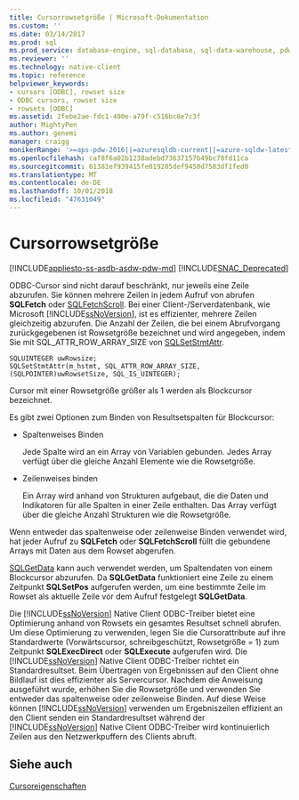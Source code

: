 ```yaml
---
title: Cursorrowsetgröße | Microsoft-Dokumentation
ms.custom: ''
ms.date: 03/14/2017
ms.prod: sql
ms.prod_service: database-engine, sql-database, sql-data-warehouse, pdw
ms.reviewer: ''
ms.technology: native-client
ms.topic: reference
helpviewer_keywords:
- cursors [ODBC], rowset size
- ODBC cursors, rowset size
- rowsets [ODBC]
ms.assetid: 2febe2ae-fdc1-490e-a79f-c516bc8e7c3f
author: MightyPen
ms.author: genemi
manager: craigg
monikerRange: '>=aps-pdw-2016||=azuresqldb-current||=azure-sqldw-latest||>=sql-server-2016||=sqlallproducts-allversions||>=sql-server-linux-2017||=azuresqldb-mi-current'
ms.openlocfilehash: caf8f6a02b1238adebd73637157b49bc78fd11ca
ms.sourcegitcommit: 61381ef939415fe019285def9450d7583df1fed0
ms.translationtype: MT
ms.contentlocale: de-DE
ms.lasthandoff: 10/01/2018
ms.locfileid: "47631049"
---
```

# <a name="cursor-rowset-size"></a>Cursorrowsetgröße
[!INCLUDE[appliesto-ss-asdb-asdw-pdw-md](../../../includes/appliesto-ss-asdb-asdw-pdw-md.md)]
[!INCLUDE[SNAC_Deprecated](../../../includes/snac-deprecated.md)]

  ODBC-Cursor sind nicht darauf beschränkt, nur jeweils eine Zeile abzurufen. Sie können mehrere Zeilen in jedem Aufruf von abrufen **SQLFetch** oder [SQLFetchScroll](../../../relational-databases/native-client-odbc-api/sqlfetchscroll.md). Bei einer Client-/Serverdatenbank, wie Microsoft [!INCLUDE[ssNoVersion](../../../includes/ssnoversion-md.md)], ist es effizienter, mehrere Zeilen gleichzeitig abzurufen. Die Anzahl der Zeilen, die bei einem Abrufvorgang zurückgegebenen ist Rowsetgröße bezeichnet und wird angegeben, indem Sie mit SQL_ATTR_ROW_ARRAY_SIZE von [SQLSetStmtAttr](../../../relational-databases/native-client-odbc-api/sqlsetstmtattr.md).  
  
```  
SQLUINTEGER uwRowsize;  
SQLSetStmtAttr(m_hstmt, SQL_ATTR_ROW_ARRAY_SIZE, (SQLPOINTER)uwRowsetSize, SQL_IS_UINTEGER);  
```  
  
 Cursor mit einer Rowsetgröße größer als 1 werden als Blockcursor bezeichnet.  
  
 Es gibt zwei Optionen zum Binden von Resultsetspalten für Blockcursor:  
  
-   Spaltenweises Binden  
  
     Jede Spalte wird an ein Array von Variablen gebunden. Jedes Array verfügt über die gleiche Anzahl Elemente wie die Rowsetgröße.  
  
-   Zeilenweises binden  
  
     Ein Array wird anhand von Strukturen aufgebaut, die die Daten und Indikatoren für alle Spalten in einer Zeile enthalten. Das Array verfügt über die gleiche Anzahl Strukturen wie die Rowsetgröße.  
  
 Wenn entweder das spaltenweise oder zeilenweise Binden verwendet wird, hat jeder Aufruf zu **SQLFetch** oder **SQLFetchScroll** füllt die gebundene Arrays mit Daten aus dem Rowset abgerufen.  
  
 [SQLGetData](../../../relational-databases/native-client-odbc-api/sqlgetdata.md) kann auch verwendet werden, um Spaltendaten von einem Blockcursor abzurufen. Da **SQLGetData** funktioniert eine Zeile zu einem Zeitpunkt **SQLSetPos** aufgerufen werden, um eine bestimmte Zeile im Rowset als aktuelle Zeile vor dem Aufruf festgelegt **SQLGetData**.  
  
 Die [!INCLUDE[ssNoVersion](../../../includes/ssnoversion-md.md)] Native Client ODBC-Treiber bietet eine Optimierung anhand von Rowsets ein gesamtes Resultset schnell abrufen. Um diese Optimierung zu verwenden, legen Sie die Cursorattribute auf ihre Standardwerte (Vorwärtscursor, schreibgeschützt, Rowsetgröße = 1) zum Zeitpunkt **SQLExecDirect** oder **SQLExecute** aufgerufen wird. Die [!INCLUDE[ssNoVersion](../../../includes/ssnoversion-md.md)] Native Client ODBC-Treiber richtet ein Standardresultset. Beim Übertragen von Ergebnissen auf den Client ohne Bildlauf ist dies effizienter als Servercursor. Nachdem die Anweisung ausgeführt wurde, erhöhen Sie die Rowsetgröße und verwenden Sie entweder das spaltenweise oder zeilenweise Binden. Auf diese Weise können [!INCLUDE[ssNoVersion](../../../includes/ssnoversion-md.md)] verwenden um Ergebniszeilen effizient an den Client senden ein Standardresultset während der [!INCLUDE[ssNoVersion](../../../includes/ssnoversion-md.md)] Native Client ODBC-Treiber wird kontinuierlich Zeilen aus den Netzwerkpuffern des Clients abruft.  
  
## <a name="see-also"></a>Siehe auch  
 [Cursoreigenschaften](../../../relational-databases/native-client-odbc-cursors/properties/cursor-properties.md)  
  
  

